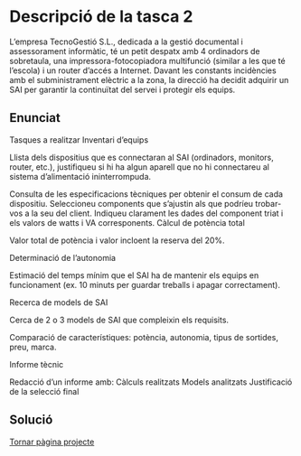 # Descripció de la tasca 2

L’empresa TecnoGestió S.L., dedicada a la gestió documental i assessorament informàtic, té un petit despatx amb 4 ordinadors de sobretaula, una impressora-fotocopiadora multifunció (similar a les que té l’escola) i un router d’accés a Internet. Davant les constants incidències amb el subministrament elèctric a la zona, la direcció ha decidit adquirir un SAI per garantir la continuïtat del servei i protegir els equips.


## Enunciat

Tasques a realitzar
Inventari d’equips

Llista dels dispositius que es connectaran al SAI (ordinadors, monitors, router, etc.), justifiqueu si hi ha algun aparell que no hi connectareu al sistema d’alimentació ininterrompuda.

Consulta de les especificacions tècniques per obtenir el consum de cada dispositiu. Seleccioneu components que s’ajustin als que podríeu trobar-vos a la seu del client. Indiqueu clarament les dades del component triat i els valors de watts i VA corresponents.
Càlcul de potència total

Valor total de potència i valor incloent la reserva del 20%.

Determinació de l’autonomia

Estimació del temps mínim que el SAI ha de mantenir els equips en funcionament (ex. 10 minuts per guardar treballs i apagar correctament).

Recerca de models de SAI

Cerca de 2 o 3 models de SAI que compleixin els requisits.

Comparació de característiques: potència, autonomia, tipus de sortides, preu, marca.

Informe tècnic

Redacció d’un informe amb: 
Càlculs realitzats
Models analitzats
Justificació de la selecció final

## Solució



[Tornar pàgina projecte](../README.md)

